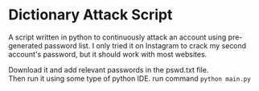 # Dictionary Attack Script
A script written in python to continuously attack an account using pre-generated password list. I only tried it on Instagram to crack my second account's password, but it should work with most websites. 

Download it and add relevant passwords in the pswd.txt file.  
Then run it using some type of python IDE. 
run command `python main.py` 
